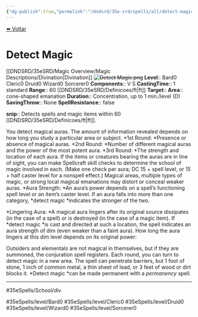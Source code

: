 ```yaml
---
{"dg-publish":true,"permalink":"/dndsrd/35e-srd/spells/all/detect-magic/"}
---
```



<a href="javascript:history.back()">⬅️ Voltar</a>
# Detect Magic
[[DNDSRD/35eSRD/Magic Overview/Magic Descriptions/Divination\|Divination]]  <s class="aside-hide">![Detect Magic.png](/img/user/DNDSRD/35eSRD/Spells/imgs/detect%20magic.png)</s>
**Level**:: Bard0 Cleric0 Druid0 Wizard0 Sorcerer0 
**Components**:: V S 
**CastingTime**:: 1 standard 
**Range**:: 60 [[DNDSRD/35eSRD/Definicoes/ft\|ft]]
**Target**:: 
**Area**:: cone-shaped emanation
**Duration**:: Concentration, up to 1 min./level (D)
**SavingThrow**:: None
**SpellResistance**:: false

**snip**:: Detects spells and magic items within 60 [[DNDSRD/35eSRD/Definicoes/ft\|ft]].  




You detect magical auras. The amount of information revealed depends on how long you study a particular area or subject.
*1st Round: *Presence or absence of magical auras.
*2nd Round: *Number of different magical auras and the power of the most potent aura.
*3rd Round: *The strength and location of each aura. If the items or creatures bearing the auras are in line of sight, you can make Spellcraft skill checks to determine the school of magic involved in each. (Make one check per aura; DC 15 + spell level, or 15 + half caster level for a nonspell effect.)
Magical areas, multiple types of magic, or strong local magical emanations may distort or conceal weaker auras.
*Aura Strength: *An aura’s power depends on a spell’s functioning spell level or an item’s caster level. If an aura falls into more than one category, *detect magic *indicates the stronger of the two.


*Lingering Aura: *A magical aura lingers after its original source dissipates (in the case of a spell) or is destroyed (in the case of a magic item). If *detect magic *is cast and directed at such a location, the spell indicates an aura strength of dim (even weaker than a faint aura). How long the aura lingers at this dim level depends on its original power:


Outsiders and elementals are not magical in themselves, but if they are summoned, the conjuration spell registers.
Each round, you can turn to detect magic in a new area. The spell can penetrate barriers, but 1 foot of stone, 1 inch of common metal, a thin sheet of lead, or 3 feet of wood or dirt blocks it.
*Detect magic *can be made permanent with a *permanency* spell.

<hr/>



#35eSpells/School/div

#35eSpells/level/Bard0 #35eSpells/level/Cleric0 #35eSpells/level/Druid0 #35eSpells/level/Wizard0 #35eSpells/level/Sorcerer0 